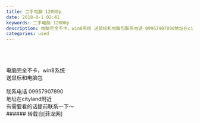 ```yaml
---
title: 二手电脑 12000p
date: 2018-8-1 02:41
keywords: 二手电脑 12000p
description: 电脑完全不卡，win8系统 送鼠标和电脑包联系电话 09957907890地址在cityland附近有需要看的话提前联系一下～
categories: used
---
```

<td class="t_f" id="postmessage_1578016">

<br/>
<img alt="" border="0" class="zoom" data-cf-modified-f723eae4705a169ae01a16bd-="" file="http://www.flw.ph/data/appbyme/upload/image/201808/01/hMJEAA3p5WUQ.jpg" id="aimg_Gtd8n" lazyloadthumb="1" onclick="" onmouseover="" src="http://www.flw.ph/data/appbyme/upload/image/201808/01/hMJEAA3p5WUQ.jpg"/><br/>
<br/>
<br/>
电脑完全不卡，win8系统 <br/>
送鼠标和电脑包<br/>
<br/>
联系电话 09957907890<br/>
地址在cityland附近<br/>
有需要看的话提前联系一下～<br/>
</td>
###### 转载自[菲龙网]